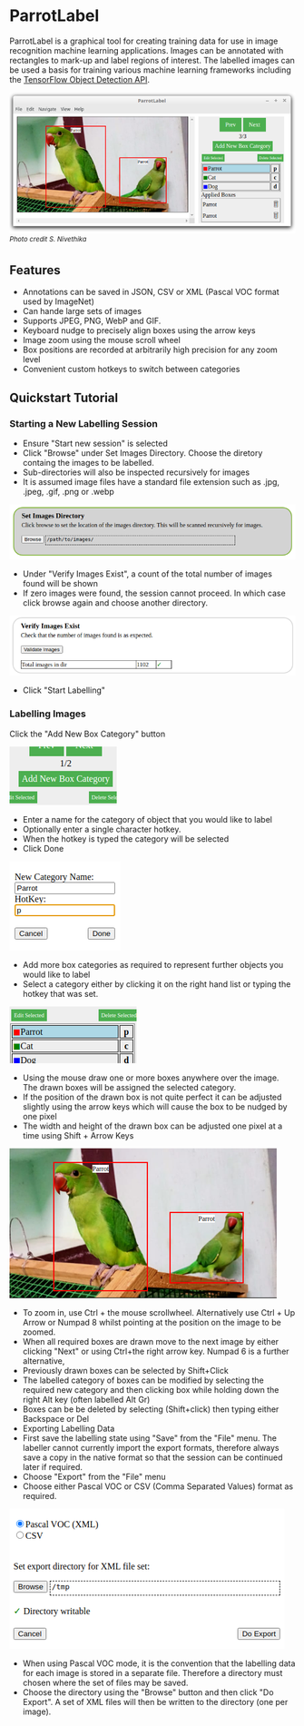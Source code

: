 # ParrotLabel
ParrotLabel is a graphical tool for creating training data for use in image recognition machine learning applications. Images can be annotated with rectangles to mark-up and label regions of interest. The labelled images can be used a basis for training various machine learning frameworks including the [TensorFlow Object Detection API](https://tensorflow-object-detection-api-tutorial.readthedocs.io/en/latest/training.html).

![](img/HelpLabellerWindow.png)    
<sup>*Photo credit S. Nivethika*</sup>

## Features
* Annotations can be saved in JSON, CSV or XML (Pascal VOC format used by ImageNet)
* Can hande large sets of images
* Supports JPEG, PNG, WebP and GIF.
* Keyboard nudge to precisely align boxes using the arrow keys
* Image zoom using the mouse scroll wheel
* Box positions are recorded at arbitrarily high precision for any zoom level
* Convenient custom hotkeys to switch between categories

## Quickstart Tutorial

### Starting a New Labelling Session

* Ensure "Start new session" is selected
* Click "Browse" under Set Images Directory. Choose the diretory containg the images to be labelled.
* Sub-directories will also be inspected recursively for images
* It is assumed image files have a standard file extension such as .jpg, .jpeg, .gif, .png or .webp

<img src="img/HelpSetImagesDirectory.png/">

* Under "Verify Images Exist", a count of the total number of images found will be shown
* If zero images were found, the session cannot proceed. In which case click browse again and choose another directory.

<img src="img/HelpNumberOfImagesFound.png">

* Click "Start Labelling"

### Labelling Images

Click the "Add New Box Category" button

<kbd><img src="img/HelpAddNewBoxCategory.png"></kbd>

* Enter a name for the category of object that you would like to label
* Optionally enter a single character hotkey.
* When the hotkey is typed the category will be selected
* Click Done

<kbd><img src="img/HelpAddNewCategoryForm.png"></kbd>

* Add more box categories as required to represent further objects you would like to label
* Select a category either by clicking it on the right hand list or typing the hotkey that was set.

<kbd><img src="img/HelpSelectCategory.png"></kbd>

* Using the mouse draw one or more boxes anywhere over the image. The drawn boxes will be assigned the selected category.
* If the position of the drawn box is not quite perfect it can be adjusted slightly using the arrow keys which will cause the box to be nudged by one pixel
* The width and height of the drawn box can be adjusted one pixel at a time using Shift + Arrow Keys

<kbd><img src="img/HelpLabelledParrots.png"></kdb>

* To zoom in, use Ctrl + the mouse scrollwheel. Alternatively use Ctrl + Up Arrow or Numpad 8 whilst pointing at the position on the image to be zoomed.
* When all required boxes are drawn move to the next image by either clicking "Next" or using Ctrl+the right arrow key. Numpad 6 is a further alternative,
* Previously drawn boxes can be selected by Shift+Click
* The labelled category of boxes can be modified by selecting the required new category and then clicking box while holding down the right Alt key (often labelled Alt Gr)
* Boxes can be be deleted by selecting (Shift+click) then typing either Backspace or Del
* Exporting Labelling Data
* First save the labelling state using "Save" from the "File" menu. The labeller cannot currently import the export formats, therefore always save a copy in the native format so that the session can be continued later if required.
* Choose "Export" from the "File" menu
* Choose either Pascal VOC or CSV (Comma Separated Values) format as required.

<kbd><img src="img/HelpExportDialogue.png"></kdb>

* When using Pascal VOC mode, it is the convention that the labelling data for each image is stored in a separate file. Therefore a directory must chosen where the set of files may be saved.
* Choose the directory using the "Browse" button and then click "Do Export". A set of XML files will then be written to the directory (one per image).

